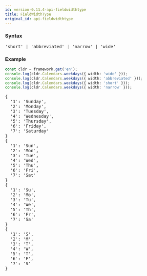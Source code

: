 ```yaml
---
id: version-0.11.4-api-fieldwidthtype
title: FieldWidthType
original_id: api-fieldwidthtype
---
```


### Syntax

<pre class="syntax">
'short' | 'abbreviated' | 'narrow' | 'wide'
</pre>

### Example

```typescript
const cldr = framework.get('en');
console.log(cldr.Calendars.weekdays({ width: 'wide' }));
console.log(cldr.Calendars.weekdays({ width: 'abbreviated' }));
console.log(cldr.Calendars.weekdays({ width: 'short' }));
console.log(cldr.Calendars.weekdays({ width: 'narrow' }));
```

<pre class="output">
{
  '1': 'Sunday',
  '2': 'Monday',
  '3': 'Tuesday',
  '4': 'Wednesday',
  '5': 'Thursday',
  '6': 'Friday',
  '7': 'Saturday'
}
{
  '1': 'Sun',
  '2': 'Mon',
  '3': 'Tue',
  '4': 'Wed',
  '5': 'Thu',
  '6': 'Fri',
  '7': 'Sat'
}
{
  '1': 'Su',
  '2': 'Mo',
  '3': 'Tu',
  '4': 'We',
  '5': 'Th',
  '6': 'Fr',
  '7': 'Sa'
}
{
  '1': 'S',
  '2': 'M',
  '3': 'T',
  '4': 'W',
  '5': 'T',
  '6': 'F',
  '7': 'S'
}
</pre>